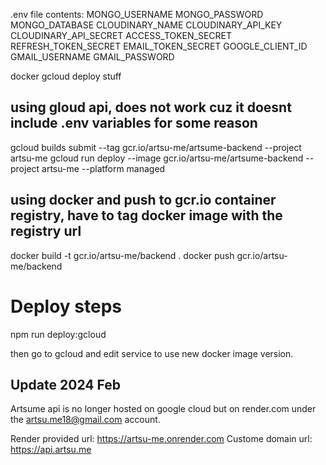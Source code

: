 .env file contents:
MONGO_USERNAME
MONGO_PASSWORD
MONGO_DATABASE
CLOUDINARY_NAME
CLOUDINARY_API_KEY
CLOUDINARY_API_SECRET
ACCESS_TOKEN_SECRET
REFRESH_TOKEN_SECRET
EMAIL_TOKEN_SECRET
GOOGLE_CLIENT_ID
GMAIL_USERNAME
GMAIL_PASSWORD

docker gcloud deploy stuff

## using gloud api, does not work cuz it doesnt include .env variables for some reason

gcloud builds submit --tag gcr.io/artsu-me/artsume-backend --project artsu-me
gcloud run deploy --image gcr.io/artsu-me/artsume-backend --project artsu-me --platform managed

## using docker and push to gcr.io container registry, have to tag docker image with the registry url

docker build -t gcr.io/artsu-me/backend .
docker push gcr.io/artsu-me/backend

# Deploy steps

npm run deploy:gcloud

then go to gcloud and edit service to use new docker image version.

## Update 2024 Feb

Artsume api is no longer hosted on google cloud but on render.com under the artsu.me18@gmail.com account.

Render provided url: https://artsu-me.onrender.com
Custome domain url: https://api.artsu.me
